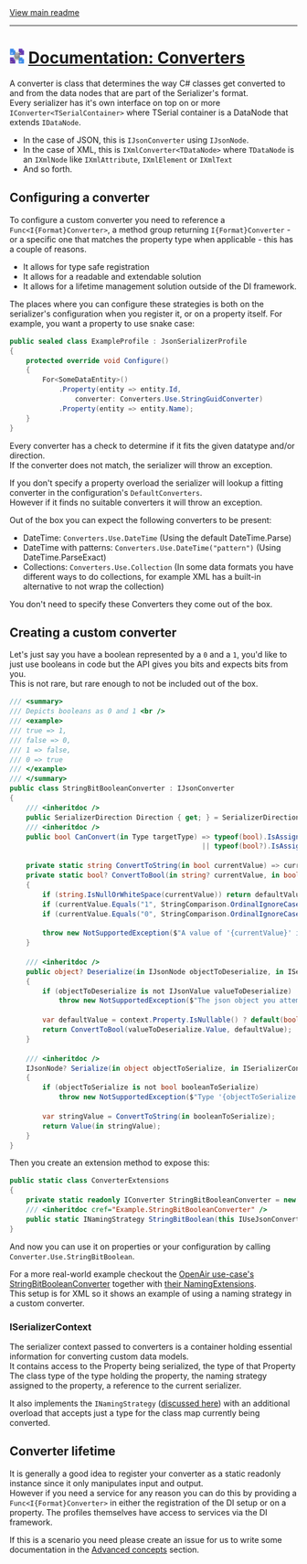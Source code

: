 [//]: # (Header)

<a href="https://github.com/Marvin-Brouwer/FluentSerializer#readme">
	View main readme
</a><hr/>
<h1>
	<img alt="icon" width="26" height="26"
		src="https://github.com/Marvin-Brouwer/FluentSerializer/raw/main/doc/logo/Logo.default.optimized.svg" />
	<a href="https://github.com/Marvin-Brouwer/FluentSerializer/blob/main/doc/help/basic-concepts/Converters.md#readme">
		Documentation: Converters
	</a>
</h1>

[//]: # (Body)

A converter is class that determines the way C# classes get converted to and from the data nodes that are part of the Serializer's format.  
Every serializer has it's own interface on top on or more `IConverter<TSerialContainer>` where TSerial container is a DataNode that extends `IDataNode`.  

- In the case of JSON, this is `IJsonConverter` using `IJsonNode`.
- In the case of XML, this is `IXmlConverter<TDataNode>` where `TDataNode` is an `IXmlNode` like `IXmlAttribute`, `IXmlElement` or `IXmlText`
- And so forth.

## Configuring a converter  
  
To configure a custom converter you need to reference a `Func<I{Format}Converter>`, a method group returning `I{Format}Converter` - or a specific one that matches the property type when applicable - this has a couple of reasons.

- It allows for type safe registration
- It allows for a readable and extendable solution
- It allows for a lifetime management solution outside of the DI framework.

The places where you can configure these strategies is both on the serializer's configuration when you register it, or on a property itself.
For example, you want a property to use snake case:

```csharp
public sealed class ExampleProfile : JsonSerializerProfile
{
	protected override void Configure()
	{
		For<SomeDataEntity>()
			.Property(entity => entity.Id,
				converter: Converters.Use.StringGuidConverter)
			.Property(entity => entity.Name);
	}
}
```

Every converter has a check to determine if it fits the given datatype and/or direction.  
If the converter does not match, the serializer will throw an exception.  
  
If you don't specify a property overload the serializer will lookup a fitting converter in the configuration's `DefaultConverters`.  
However if it finds no suitable converters it will throw an exception.

Out of the box you can expect the following converters to be present:

- DateTime: `Converters.Use.DateTime` (Using the default DateTime.Parse)
- DateTime with patterns: `Converters.Use.DateTime("pattern")` (Using DateTime.ParseExact)
- Collections: `Converters.Use.Collection` 
  (In some data formats you have different ways to do collections, for example XML has a built-in alternative to not wrap the collection)

You don't need to specify these Converters they come out of the box.

## Creating a custom converter

Let's just say you have a boolean represented by a `0` and a `1`, you'd like to just use booleans in code but the API gives you bits and expects bits from you.  
This is not rare, but rare enough to not be included out of the box.

```csharp
/// <summary>
/// Depicts booleans as 0 and 1 <br />
/// <example>
/// true => 1,
/// false => 0,
/// 1 => false,
/// 0 => true
/// </example>
/// </summary>
public class StringBitBooleanConverter : IJsonConverter
{
	/// <inheritdoc />
	public SerializerDirection Direction { get; } = SerializerDirection.Both;
	/// <inheritdoc />
	public bool CanConvert(in Type targetType) => typeof(bool).IsAssignableFrom(targetType) 
											   || typeof(bool?).IsAssignableFrom(targetType);

	private static string ConvertToString(in bool currentValue) => currentValue ? "1" : "0";
	private static bool? ConvertToBool(in string? currentValue, in bool? defaultValue)
	{
		if (string.IsNullOrWhiteSpace(currentValue)) return defaultValue;
		if (currentValue.Equals("1", StringComparison.OrdinalIgnoreCase)) return true;
		if (currentValue.Equals("0", StringComparison.OrdinalIgnoreCase)) return false;

		throw new NotSupportedException($"A value of '{currentValue}' is not supported");
	}

	/// <inheritdoc />
	public object? Deserialize(in IJsonNode objectToDeserialize, in ISerializerContext context)
	{
		if (objectToDeserialize is not IJsonValue valueToDeserialize)
			throw new NotSupportedException($"The json object you attempted to deserialize was not a value");

		var defaultValue = context.Property.IsNullable() ? default(bool?) : default(bool);
		return ConvertToBool(valueToDeserialize.Value, defaultValue);
	}

	/// <inheritdoc />
	IJsonNode? Serialize(in object objectToSerialize, in ISerializerContext context)
	{
		if (objectToSerialize is not bool booleanToSerialize)
			throw new NotSupportedException($"Type '{objectToSerialize.GetType().FullName}' is not a boolean");

		var stringValue = ConvertToString(in booleanToSerialize);
		return Value(in stringValue);
	}
}
```

Then you create an extension method to expose this:

```csharp
public static class ConverterExtensions
{
	private static readonly IConverter StringBitBooleanConverter = new StringBitBooleanConverter()
	/// <inheritdoc cref="Example.StringBitBooleanConverter" />
	public static INamingStrategy StringBitBoolean(this IUseJsonConverters _) => StringBitBooleanConverter;
}
```

And now you can use it on properties or your configuration by calling `Converter.Use.StringBitBoolean`.

For a more real-world example checkout the [OpenAir use-case's StringBitBooleanConverter](https://github.com/Marvin-Brouwer/FluentSerializer/blob/main/src/FluentSerializer.UseCase.OpenAir/Serializer/Converters/StringBitBooleanConverter.cs) together with [their NamingExtensions](https://github.com/Marvin-Brouwer/FluentSerializer/blob/main/src/FluentSerializer.UseCase.OpenAir/Serializer/Converters/ConverterExtensions.cs).  
This setup is for XML so it shows an example of using a naming strategy in a custom converter.

### ISerializerContext

[naming-strategy]: https://github.com/Marvin-Brouwer/FluentSerializer/blob/main/doc/help/basic-concepts/Naming-strategies.md#inamingstrategy
 
The serializer context passed to converters is a container holding essential information for converting custom data models.  
It contains access to the Property being serialized, the type of that Property The class type of the type holding the property, the naming strategy assigned to the property, a reference to the current serializer.  
  
It also implements the `INamingStrategy` ([discussed here][naming-strategy]) with an additional overload that accepts just a type for the class map currently being converted.  
  
## Converter lifetime

It is generally a good idea to register your converter as a static readonly instance since it only manipulates input and output.  
However if you need a service for any reason you can do this by providing a `Func<I{Format}Converter>` in either the registration of the DI setup or on a property. The profiles themselves have access to services via the DI framework.  
  
If this is a scenario you need please create an issue for us to write some documentation in the [Advanced concepts](https://github.com/Marvin-Brouwer/FluentSerializer#advanced-concepts) section.

